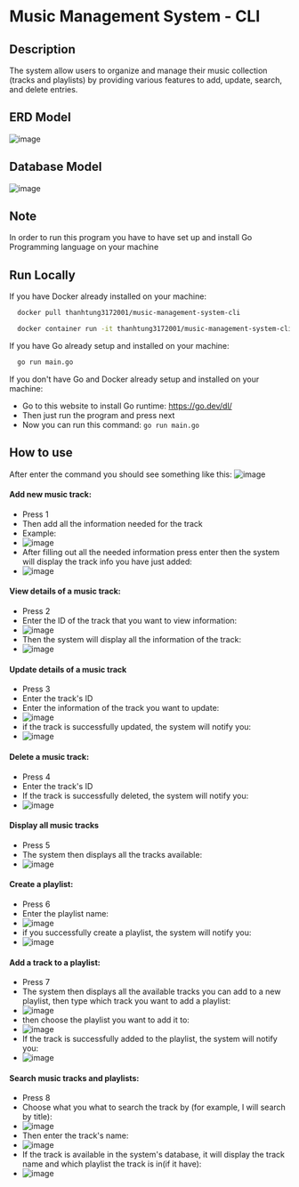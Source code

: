 
# Music Management System - CLI
## Description

 The system allow users to organize and manage their music collection (tracks and playlists) by providing various features to add, update, search, and delete entries.

## ERD Model
![image](https://github.com/ththanhtung/music-management-system-cli/assets/83943695/73ff1809-3ba1-42f5-8fb7-597cc73a07ae)

## Database Model
![image](https://github.com/ththanhtung/music-management-system-cli/assets/83943695/3c0eb39e-b05b-4fcb-b947-8ebbbfa3ffaf)

## Note

In order to run this program you have to have set up and install Go Programming language on your machine
## Run Locally

If you have Docker already installed on your machine:
```bash
  docker pull thanhtung3172001/music-management-system-cli
```
```bash
  docker container run -it thanhtung3172001/music-management-system-cli
```
If you have Go already setup and installed on your machine:
```bash
  go run main.go
```
If you don't have Go and Docker already setup and installed on your machine:
- Go to this website to install Go runtime: https://go.dev/dl/
- Then just run the program and press next
- Now you can run this command: ```go run main.go ```

## How to use
After enter the command you should see something like this:
![image](https://github.com/ththanhtung/music-management-system-cli/assets/83943695/934f8d17-abf0-4afd-af0d-b87816298f23)
#### Add new music track:
- Press 1 
- Then add all the information needed for the track
- Example: 
- ![image](https://github.com/ththanhtung/music-management-system-cli/assets/83943695/a53d6fc9-b97f-487a-bb20-5d8313cc3f56)
- After filling out all the needed information press enter then the system will display the track info you have just added: 
- ![image](https://github.com/ththanhtung/music-management-system-cli/assets/83943695/3afe4737-ed72-4543-b94b-c09d33624468)
####  View details of a music track:
- Press 2
- Enter the ID of the track that you want to view information:
- ![image](https://github.com/ththanhtung/music-management-system-cli/assets/83943695/e17e94f2-14db-4c52-9e85-80d7cb0ee646)
- Then the system will display all the information of the track:
- ![image](https://github.com/ththanhtung/music-management-system-cli/assets/83943695/e8e0193a-b9b5-4a5e-9583-cf0fde15a295)
#### Update details of a music track
- Press 3
- Enter the track's ID
- Enter the information of the track you want to update:
- ![image](https://github.com/ththanhtung/music-management-system-cli/assets/83943695/323a1185-1411-4a9f-ba77-cb09b39632fa)
- if the track is successfully updated, the system will notify you:
- ![image](https://github.com/ththanhtung/music-management-system-cli/assets/83943695/df182c65-d02a-4aec-9bef-e74a81f72c03)
#### Delete a music track:
- Press 4
- Enter the track's ID
- If the track is successfully deleted, the system will notify you: 
- ![image](https://github.com/ththanhtung/music-management-system-cli/assets/83943695/53b5ec3e-0ef4-4f62-a70d-12bea4fbd2dc)
####  Display all music tracks
- Press 5
- The system then displays all the tracks available:
- ![image](https://github.com/ththanhtung/music-management-system-cli/assets/83943695/ff804007-d53e-4f9d-ab09-9f4b4171eef9)
 #### Create a playlist:
 - Press 6
 - Enter the playlist name:
 - ![image](https://github.com/ththanhtung/music-management-system-cli/assets/83943695/56a2bc43-a793-4133-9256-c287a363f1ec)
- if you successfully create a playlist, the system will notify you:
- ![image](https://github.com/ththanhtung/music-management-system-cli/assets/83943695/5b52d65b-1acb-488c-a987-3d87e4ec0303)
####  Add a track to a playlist:
- Press 7
- The system then displays all the available tracks you can add to a new playlist, then type which track you want to add a playlist:
- ![image](https://github.com/ththanhtung/music-management-system-cli/assets/83943695/e3e7a4f8-1c3f-4f76-8412-00f42a2617fe)
- then choose the playlist you want to add it to: 
- ![image](https://github.com/ththanhtung/music-management-system-cli/assets/83943695/fe36970d-783f-44fa-8e6f-4e2e9170e61e)
- If the track is successfully added to the playlist, the system will notify you:
- ![image](https://github.com/ththanhtung/music-management-system-cli/assets/83943695/4fce39ab-a852-4574-9028-ab4c5219d206)

####  Search music tracks and playlists:
- Press 8
- Choose what you what to search the track by (for example, I will search by title):
- ![image](https://github.com/ththanhtung/music-management-system-cli/assets/83943695/aac3fa8b-eabc-4269-874c-e69b18f9e0d6)
- Then enter the track's name: 
- ![image](https://github.com/ththanhtung/music-management-system-cli/assets/83943695/ca0e3e0e-fe1e-4a54-8005-96fb76313112)
- If the track is available in the system's database, it will display the track name and which playlist the track is in(if it have): 
- ![image](https://github.com/ththanhtung/music-management-system-cli/assets/83943695/38ad2760-9328-4343-a7b7-109a5d63c404)
